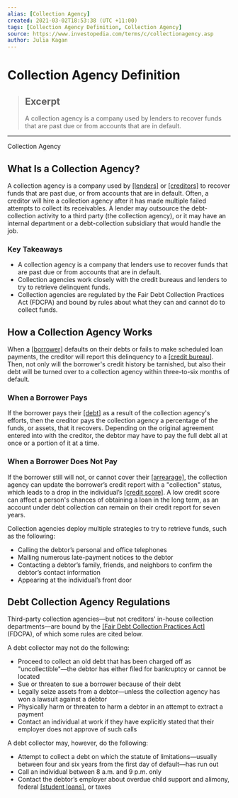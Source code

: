 ```yaml
---
alias: [Collection Agency]
created: 2021-03-02T18:53:38 (UTC +11:00)
tags: [Collection Agency Definition, Collection Agency]
source: https://www.investopedia.com/terms/c/collectionagency.asp
author: Julia Kagan
---
```


# Collection Agency Definition

> ## Excerpt
> A collection agency is a company used by lenders to recover funds that are past due or from accounts that are in default.

---

Collection Agency
## What Is a Collection Agency?

A collection agency is a company used by [[lenders]](https://www.investopedia.com/terms/l/lender.asp) or [[creditors]](https://www.investopedia.com/terms/c/creditor.asp) to recover funds that are past due, or from accounts that are in default. Often, a creditor will hire a collection agency after it has made multiple failed attempts to collect its receivables. A lender may outsource the debt-collection activity to a third party (the collection agency), or it may have an internal department or a debt-collection subsidiary that would handle the job.

### Key Takeaways

-   A collection agency is a company that lenders use to recover funds that are past due or from accounts that are in default.
-   Collection agencies work closely with the credit bureaus and lenders to try to retrieve delinquent funds.
-   Collection agencies are regulated by the Fair Debt Collection Practices Act (FDCPA) and bound by rules about what they can and cannot do to collect funds.

## How a Collection Agency Works

When a [[borrower]](https://www.investopedia.com/terms/d/distressedborrower.asp) defaults on their debts or fails to make scheduled loan payments, the creditor will report this delinquency to a [[credit bureau]](https://www.investopedia.com/terms/c/creditbureau.asp). Then, not only will the borrower's credit history be tarnished, but also their debt will be turned over to a collection agency within three-to-six months of default.

### When a Borrower Pays

If the borrower pays their [[debt]](https://www.investopedia.com/terms/d/debt.asp) as a result of the collection agency's efforts, then the creditor pays the collection agency a percentage of the funds, or assets, that it recovers. Depending on the original agreement entered into with the creditor, the debtor may have to pay the full debt all at once or a portion of it at a time.

### When a Borrower Does Not Pay

If the borrower still will not, or cannot cover their [[arrearage]](https://www.investopedia.com/terms/a/arrearage.asp), the collection agency can update the borrower’s credit report with a "collection" status, which leads to a drop in the individual’s [[credit score]](https://www.investopedia.com/terms/c/credit_score.asp). A low credit score can affect a person's chances of obtaining a loan in the long term, as an account under debt collection can remain on their credit report for seven years.

Collection agencies deploy multiple strategies to try to retrieve funds, such as the following:

-   Calling the debtor’s personal and office telephones
-   Mailing numerous late-payment notices to the debtor
-   Contacting a debtor’s family, friends, and neighbors to confirm the debtor’s contact information
-   Appearing at the individual’s front door

## Debt Collection Agency Regulations

Third-party collection agencies—but not creditors' in-house collection departments—are bound by the [[Fair Debt Collection Practices Act]](https://www.investopedia.com/terms/f/fair-debt-collection-practices-act-fdcpa.asp) (FDCPA), of which some rules are cited below.

A debt collector may not do the following:

-   Proceed to collect an old debt that has been charged off as "uncollectible"—the debtor has either filed for bankruptcy or cannot be located
-   Sue or threaten to sue a borrower because of their debt
-   Legally seize assets from a debtor—unless the collection agency has won a lawsuit against a debtor
-   Physically harm or threaten to harm a debtor in an attempt to extract a payment
-   Contact an individual at work if they have explicitly stated that their employer does not approve of such calls

A debt collector may, however, do the following:

-   Attempt to collect a debt on which the statute of limitations—usually between four and six years from the first day of default—has run out
-   Call an individual between 8 a.m. and 9 p.m. only
-   Contact the debtor’s employer about overdue child support and alimony, federal [[student loans]](https://www.investopedia.com/terms/s/student-debt.asp), or taxes
